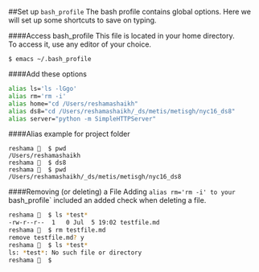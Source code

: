 ##Set up `bash_profile`
The bash profile contains global options.  Here we will set up some shortcuts to save on typing.  


####Access bash_profile
This file is located in your home directory.  
To access it, use any editor of your choice.
```
$ emacs ~/.bash_profile
```

####Add these options

```bash
alias ls='ls -lGgo'
alias rm='rm -i'
alias home="cd /Users/reshamashaikh"
alias ds8="cd /Users/reshamashaikh/_ds/metis/metisgh/nyc16_ds8"
alias server="python -m SimpleHTTPServer"

```

####Alias example for project folder
```
reshama 🐘  $ pwd
/Users/reshamashaikh
reshama 🐘  $ ds8
reshama 🐘  $ pwd
/Users/reshamashaikh/_ds/metis/metisgh/nyc16_ds8
```
 
####Removing (or deleting) a File 
Adding `alias rm='rm -i' to your `bash_profile` included an added check when deleting a file.   
```bash
reshama 🐘  $ ls *test*
-rw-r--r--  1   0 Jul  5 19:02 testfile.md
reshama 🐘  $ rm testfile.md
remove testfile.md? y
reshama 🐘  $ ls *test*
ls: *test*: No such file or directory
reshama 🐘  $ 
```



